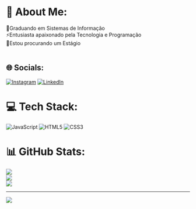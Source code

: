 # 💫 About Me:
🔭Graduando em Sistemas de Informação <br>⚡Entusiasta apaixonado pela Tecnologia e Programação<br>🤝Estou procurando um Estágio <br><br>


## 🌐 Socials:
[![Instagram](https://img.shields.io/badge/Instagram-%23E4405F.svg?logo=Instagram&logoColor=white)](https://instagram.com/erikviniciuss) [![LinkedIn](https://img.shields.io/badge/LinkedIn-%230077B5.svg?logo=linkedin&logoColor=white)](https://linkedin.com/in/linkedin.com/in/erik-vinícius-367424220) 

# 💻 Tech Stack:
![JavaScript](https://img.shields.io/badge/javascript-%23323330.svg?style=for-the-badge&logo=javascript&logoColor=%23F7DF1E) ![HTML5](https://img.shields.io/badge/html5-%23E34F26.svg?style=for-the-badge&logo=html5&logoColor=white) ![CSS3](https://img.shields.io/badge/css3-%231572B6.svg?style=for-the-badge&logo=css3&logoColor=white)
# 📊 GitHub Stats:
![](https://github-readme-stats.vercel.app/api?username=erikvgs&theme=dracula&hide_border=false&include_all_commits=false&count_private=false)<br/>
![](https://github-readme-streak-stats.herokuapp.com/?user=erikvgs&theme=dracula&hide_border=false)<br/>
![](https://github-readme-stats.vercel.app/api/top-langs/?username=erikvgs&theme=dracula&hide_border=false&include_all_commits=false&count_private=false&layout=compact)

---
[![](https://visitcount.itsvg.in/api?id=erikvgs&icon=0&color=0)](https://visitcount.itsvg.in)

<!-- Proudly created with GPRM ( https://gprm.itsvg.in ) -->
